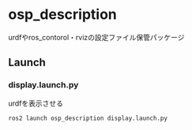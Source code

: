 # osp_description

urdfやros_contorol・rvizの設定ファイル保管パッケージ

## Launch

### display.launch.py
urdfを表示させる
```bash
ros2 launch osp_description display.launch.py
```